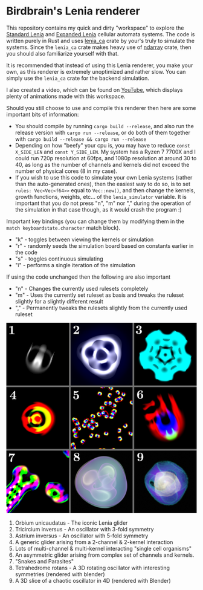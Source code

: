 # Birdbrain's Lenia renderer
This repository contains my quick and dirty "workspace" to explore the [Standard Lenia](https://arxiv.org/abs/1812.05433) and [Expanded Lenia](https://arxiv.org/abs/2005.03742) cellular automata systems. The code is written purely in Rust and uses [lenia_ca](https://github.com/BirdbrainEngineer/lenia_ca) crate by your's truly to simulate the systems. Since the ``lenia_ca`` crate makes heavy use of [ndarray](https://docs.rs/ndarray/latest/ndarray/) crate, then you should also familiarize yourself with that.

It is recommended that instead of using this Lenia renderer, you make your own, as this renderer is extremely unoptimized and rather slow. You can simply use the ``lenia_ca`` crate for the backend simulation.

I also created a video, which can be found on [YouTube](https://www.youtube.com/channel/UCZDOT6k11nLH3ZwA6Xp89NA), which displays plenty of animations made with this workspace. 

Should you still choose to use and compile this renderer then here are some important bits of information:

* You should compile by running `cargo build --release`, and also run the release version with `cargo run --release`, or do both of them together with `cargo build --release && cargo run --release`
* Depending on how "beefy" your cpu is, you may have to reduce `const X_SIDE_LEN` and `const Y_SIDE_LEN`. My system has a Ryzen 7 7700X and I could run 720p resolution at 60fps, and 1080p resolution at around 30 to 40, as long as the number of channels and kernels did not exceed the number of physical cores (8 in my case). 
* If you wish to use this code to simulate your own Lenia systems (rather than the auto-generated ones), then the easiest way to do so, is to set `rules: Vec<Vec<f64>>` equal to `Vec::new()`, and then change the kernels, growth functions, weights, etc... of the `lenia_simulator` variable. It is important that you do not press "n", "m" nor "," during the operation of the simulation in that case though, as it would crash the program :)

Important key bindings (you can change them by modifying them in the `match keyboardstate.character` match block).
* "k" - toggles between viewing the kernels or simulation
* "r" - randomly seeds the simulation board based on constants earlier in the code
* "s" - toggles continuous simulating
* "i" - performs a single iteration of the simulation

If using the code unchanged then the following are also important
* "n" - Changes the currently used rulesets completely
* "m" - Uses the currently set ruleset as basis and tweaks the ruleset slightly for a slightly different result
* "," - Permanently tweaks the rulesets slightly from the currently used ruleset

![Example screenshots](demoscreenshots.png)
1. Orbium unicaudatus - The iconic Lenia glider
2. Tricircium inversus - An oscillator with 3-fold symmetry
3. Astrium inversus - An oscillator with 5-fold symmetry
4. A generic glider arising from a 2-channel & 2-kernel interaction
5. Lots of multi-channel & multi-kernel interacting "single cell organisms"
6. An asymmetric glider arising from complex set of channels and kernels.
7. "Snakes and Parasites"
8. Tetrahedrome rotans - A 3D rotating oscillator with interesting symmetries (rendered with blender)
9. A 3D slice of a chaotic oscillator in 4D (rendered with Blender)
